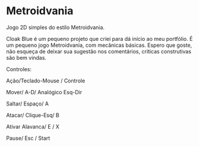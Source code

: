 # Metroidvania
Jogo 2D simples do estilo Metroidvania.

Cloak Blue é um pequeno projeto que criei para dá início ao meu portfólio.
É um pequeno jogo Metroidvania, com mecânicas básicas. Espero que goste, não esqueça de deixar sua sugestão nos comentários, criticas construtivas são bem vindas. 

Controles:

Ação/Teclado-Mouse / Controle

Mover/ A-D/ Analógico Esq-Dir

Saltar/ Espaço/ A

Atacar/ Clique-Esq/ B

Ativar Alavanca/ E / X

Pause/ Esc / Start
